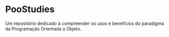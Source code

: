 # PooStudies
Um repositório dedicado à compreender os usos e benefícios do paradigma da Programação Orientada a Objeto.
